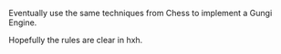 Eventually use the same techniques from Chess to implement a Gungi Engine.

Hopefully the rules are clear in hxh.
